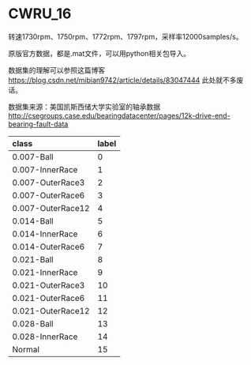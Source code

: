 # CWRU_16

转速1730rpm、1750rpm、1772rpm、1797rpm，采样率12000samples/s。

原版官方数据，都是.mat文件，可以用python相关包导入。

数据集的理解可以参照这篇博客 https://blog.csdn.net/mibian9742/article/details/83047444 此处就不多废话。

数据集来源：美国凯斯西储大学实验室的轴承数据 http://csegroups.case.edu/bearingdatacenter/pages/12k-drive-end-bearing-fault-data

class             | label
:-----------------|------
0.007-Ball        | 0
0.007-InnerRace   | 1
0.007-OuterRace3  | 2
0.007-OuterRace6  | 3
0.007-OuterRace12 | 4
0.014-Ball        | 5
0.014-InnerRace   | 6
0.014-OuterRace6  | 7
0.021-Ball        | 8
0.021-InnerRace   | 9
0.021-OuterRace3  | 10
0.021-OuterRace6  | 11
0.021-OuterRace12 | 12
0.028-Ball        | 13
0.028-InnerRace   | 14
Normal            | 15